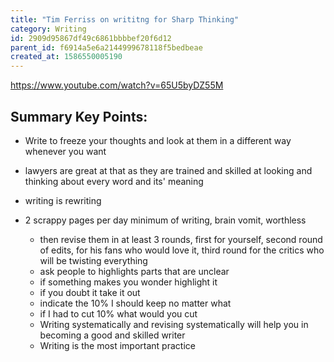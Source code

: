 ```yaml
---
title: "Tim Ferriss on writitng for Sharp Thinking"
category: Writing
id: 2909d95867df49c6861bbbbef20f6d12
parent_id: f6914a5e6a2144999678118f5bedbeae
created_at: 1586550005190
---
```


https://www.youtube.com/watch?v=65U5byDZ55M

## Summary Key Points:

- Write to freeze your thoughts and look at them in a different way whenever you want

- lawyers are great at that as they are trained and skilled at looking and thinking about every word and its' meaning

- writing is rewriting

- 2 scrappy pages per day minimum of writing, brain vomit, worthless
    - then revise them in at least 3 rounds, first for yourself, second round of edits, for his fans who would love it, third round for the critics who will be twisting everything
    - ask people to highlights parts that are unclear
    - if something makes you wonder highlight it
    - if you doubt it take it out
    - indicate the 10% I should keep no matter what
    - if I had to cut 10% what would you cut
    - Writing systematically and revising systematically will help you in becoming a good and skilled writer
    - Writing is the most important practice
                